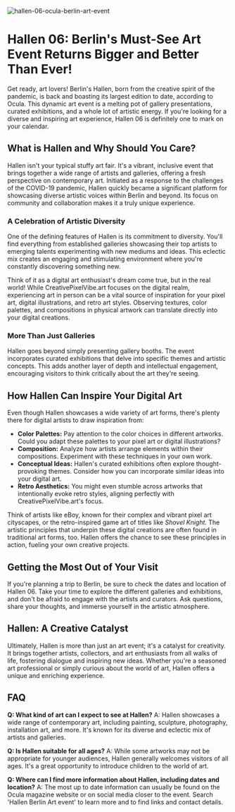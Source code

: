 ![hallen-06-ocula-berlin-art-event](https://images.pexels.com/photos/9976641/pexels-photo-9976641.jpeg?auto=compress&cs=tinysrgb&fit=crop&h=627&w=1200)

# Hallen 06: Berlin's Must-See Art Event Returns Bigger and Better Than Ever!

Get ready, art lovers! Berlin's Hallen, born from the creative spirit of the pandemic, is back and boasting its largest edition to date, according to Ocula. This dynamic art event is a melting pot of gallery presentations, curated exhibitions, and a whole lot of artistic energy. If you're looking for a diverse and inspiring art experience, Hallen 06 is definitely one to mark on your calendar.

## What is Hallen and Why Should You Care?

Hallen isn't your typical stuffy art fair. It's a vibrant, inclusive event that brings together a wide range of artists and galleries, offering a fresh perspective on contemporary art. Initiated as a response to the challenges of the COVID-19 pandemic, Hallen quickly became a significant platform for showcasing diverse artistic voices within Berlin and beyond. Its focus on community and collaboration makes it a truly unique experience.

### A Celebration of Artistic Diversity

One of the defining features of Hallen is its commitment to diversity. You'll find everything from established galleries showcasing their top artists to emerging talents experimenting with new mediums and ideas. This eclectic mix creates an engaging and stimulating environment where you're constantly discovering something new.

Think of it as a digital art enthusiast's dream come true, but in the real world! While CreativePixelVibe.art focuses on the digital realm, experiencing art in person can be a vital source of inspiration for your pixel art, digital illustrations, and retro art styles. Observing textures, color palettes, and compositions in physical artwork can translate directly into your digital creations.

### More Than Just Galleries

Hallen goes beyond simply presenting gallery booths. The event incorporates curated exhibitions that delve into specific themes and artistic concepts. This adds another layer of depth and intellectual engagement, encouraging visitors to think critically about the art they're seeing.

## How Hallen Can Inspire Your Digital Art

Even though Hallen showcases a wide variety of art forms, there's plenty there for digital artists to draw inspiration from:

*   **Color Palettes:** Pay attention to the color choices in different artworks. Could you adapt these palettes to your pixel art or digital illustrations?
*   **Composition:** Analyze how artists arrange elements within their compositions. Experiment with these techniques in your own work.
*   **Conceptual Ideas:** Hallen's curated exhibitions often explore thought-provoking themes. Consider how you can incorporate similar ideas into your digital art.
*   **Retro Aesthetics:** You might even stumble across artworks that intentionally evoke retro styles, aligning perfectly with CreativePixelVibe.art's focus.

Think of artists like eBoy, known for their complex and vibrant pixel art cityscapes, or the retro-inspired game art of titles like *Shovel Knight*. The artistic principles that underpin these digital creations are often found in traditional art forms, too. Hallen offers the chance to see these principles in action, fueling your own creative projects.

## Getting the Most Out of Your Visit

If you're planning a trip to Berlin, be sure to check the dates and location of Hallen 06. Take your time to explore the different galleries and exhibitions, and don't be afraid to engage with the artists and curators. Ask questions, share your thoughts, and immerse yourself in the artistic atmosphere.

## Hallen: A Creative Catalyst

Ultimately, Hallen is more than just an art event; it's a catalyst for creativity. It brings together artists, collectors, and art enthusiasts from all walks of life, fostering dialogue and inspiring new ideas. Whether you're a seasoned art professional or simply curious about the world of art, Hallen offers a unique and enriching experience.

## FAQ

**Q: What kind of art can I expect to see at Hallen?**
A: Hallen showcases a wide range of contemporary art, including painting, sculpture, photography, installation art, and more. It's known for its diverse and eclectic mix of artists and galleries.

**Q: Is Hallen suitable for all ages?**
A: While some artworks may not be appropriate for younger audiences, Hallen generally welcomes visitors of all ages. It's a great opportunity to introduce children to the world of art.

**Q: Where can I find more information about Hallen, including dates and location?**
A: The most up to date information can usually be found on the Ocula magazine website or on social media closer to the event. Search 'Hallen Berlin Art event' to learn more and to find links and contact details.
